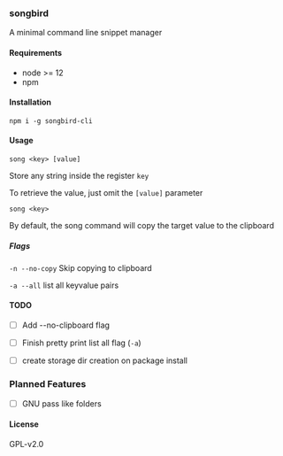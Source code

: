 ### songbird

A minimal command line snippet manager

#### Requirements
* node >= 12
* npm

#### Installation
`npm i -g songbird-cli`

#### Usage

`song <key> [value]`

Store any string inside the register `key`

To retrieve the value, just omit the `[value]` parameter

`song <key>`

By default, the song command will copy the target value to the clipboard

##### Flags

`-n --no-copy` Skip copying to clipboard

`-a --all` list all keyvalue pairs


#### TODO
- [ ] Add --no-clipboard flag

- [ ] Finish pretty print list all flag (`-a`)

- [ ] create storage dir creation on package install

### Planned Features

- [ ] GNU pass like folders

#### License

GPL-v2.0